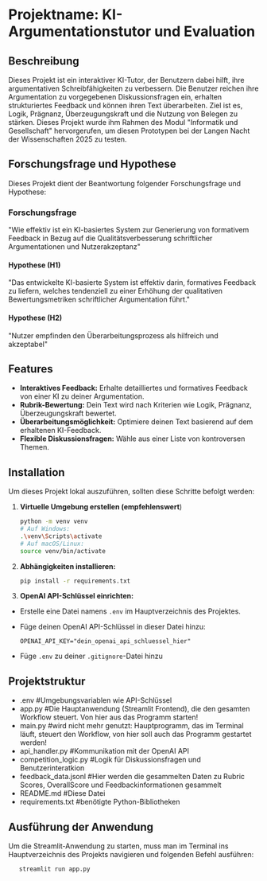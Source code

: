 # Projektname: KI-Argumentationstutor und Evaluation

## Beschreibung

Dieses Projekt ist ein interaktiver KI-Tutor, der Benutzern dabei hilft, ihre argumentativen Schreibfähigkeiten zu verbessern. Die Benutzer reichen ihre Argumentation zu vorgegebenen Diskussionsfragen ein, erhalten strukturiertes Feedback und können ihren Text überarbeiten. Ziel ist es, Logik, Prägnanz, Überzeugungskraft und die Nutzung von Belegen zu stärken. Dieses Projekt wurde ihm Rahmen des Modul "Informatik und Gesellschaft" hervorgerufen, um diesen Prototypen bei der Langen Nacht der Wissenschaften 2025 zu testen.

## Forschungsfrage und Hypothese

Dieses Projekt dient der Beantwortung folgender Forschungsfrage und Hypothese:

### Forschungsfrage

"Wie effektiv ist ein KI-basiertes System zur Generierung von formativem Feedback in Bezug auf die Qualitätsverbesserung schriftlicher Argumentationen und Nutzerakzeptanz"

#### Hypothese (H1)

"Das entwickelte KI-basierte System ist effektiv darin, formatives Feedback zu liefern, welches tendenziell zu einer Erhöhung der qualitativen Bewertungsmetriken schriftlicher Argumentation führt."

#### Hypothese (H2)

"Nutzer empfinden den Überarbeitungsprozess als hilfreich und akzeptabel"

## Features

- **Interaktives Feedback:** Erhalte detailliertes und formatives Feedback von einer KI zu deiner Argumentation.
- **Rubrik-Bewertung:** Dein Text wird nach Kriterien wie Logik, Prägnanz, Überzeugungskraft bewertet.
- **Überarbeitungsmöglichkeit:** Optimiere deinen Text basierend auf dem erhaltenen KI-Feedback.
- **Flexible Diskussionsfragen:** Wähle aus einer Liste von kontroversen Themen.

## Installation

Um dieses Projekt lokal auszuführen, sollten diese Schritte befolgt werden:

1. **Virtuelle Umgebung erstellen (empfehlenswert**)
   ```bash
   python -m venv venv
   # Auf Windows:
   .\venv\Scripts\activate
   # Auf macOS/Linux:
   source venv/bin/activate
   ```
2. **Abhängigkeiten installieren:**
   ```bash
   pip install -r requirements.txt
   ```
3. **OpenAI API-Schlüssel einrichten:**

- Erstelle eine Datei namens `.env` im Hauptverzeichnis des Projektes.
- Füge deinen OpenAI API-Schlüssel in dieser Datei hinzu:

  ```
  OPENAI_API_KEY="dein_openai_api_schluessel_hier"
  ```

- Füge `.env` zu deiner `.gitignore`-Datei hinzu

## Projektstruktur

- .env #Umgebungsvariablen wie API-Schlüssel
- app.py #Die Hauptanwendung (Streamlit Frontend), die den gesamten Workflow steuert. Von hier aus das Programm starten!
- main.py #wird nicht mehr genutzt: Hauptprogramm, das im Terminal läuft, steuert den Workflow, von hier soll auch das Programm gestartet werden!
- api_handler.py #Kommunikation mit der OpenAI API
- competition_logic.py #Logik für Diskussionsfragen und Benutzerinteratkion
- feedback_data.jsonl #Hier werden die gesammelten Daten zu Rubric Scores, OverallScore und Feedbackinformationen gesammelt
- README.md #Diese Datei
- requirements.txt #benötigte Python-Bibliotheken

## Ausführung der Anwendung

Um die Streamlit-Anwendung zu starten, muss man im Terminal ins Hauptverzeichnis des Projekts navigieren und folgenden Befehl ausführen:

```bash
   streamlit run app.py
```
